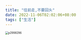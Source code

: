 ```yaml
---
title: "往前走,不要回头"
date: 2022-11-06T02:02:06+08:00
tags: ["生活"]
---
```


<img src="https://inksnw.asuscomm.com:3001/blog/往前走,不要回头_bbe2fd51b3c57733a6880061e361441c.webp" alt="p2998296" style="zoom:60%;" />
